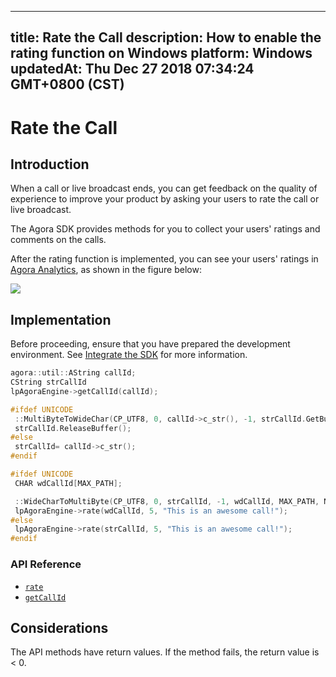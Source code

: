 
---
title: Rate the Call
description: How to enable the rating function on Windows
platform: Windows
updatedAt: Thu Dec 27 2018 07:34:24 GMT+0800 (CST)
---
# Rate the Call
## Introduction

When a call or live broadcast ends, you can get feedback on the quality of experience to improve your product by asking your users to rate the call or live broadcast.

The Agora SDK provides methods for you to collect your users' ratings and comments on the calls.

After the rating function is implemented, you can see your users' ratings in [Agora Analytics](../../en/Video/aa_guide.md), as shown in the figure below:

![](https://web-cdn.agora.io/docs-files/1545801217929)

## Implementation

Before proceeding, ensure that you have prepared the development environment. See [Integrate the SDK](../../en/Video/windows_video.md) for more information.

```c++
agora::util::AString callId;
CString strCallId
lpAgoraEngine->getCallId(callId);

#ifdef UNICODE
 ::MultiByteToWideChar(CP_UTF8, 0, callId->c_str(), -1, strCallId.GetBuffer(128), 128);
 strCallId.ReleaseBuffer();
#else
 strCallId= callId->c_str();
#endif

#ifdef UNICODE
 CHAR wdCallId[MAX_PATH];

 ::WideCharToMultiByte(CP_UTF8, 0, strCallId, -1, wdCallId, MAX_PATH, NULL, NULL);
 lpAgoraEngine->rate(wdCallId, 5, "This is an awesome call!");
#else
 lpAgoraEngine->rate(strCallId, 5, "This is an awesome call!");
#endif
```

### API Reference

- [`rate`](https://docs.agora.io/en/Video/API%20Reference/cpp/classagora_1_1rtc_1_1_i_rtc_engine.html#a748c30a6339ec9798daa0d1b21585411)
- [`getCallId`](https://docs.agora.io/en/Video/API%20Reference/cpp/classagora_1_1rtc_1_1_i_rtc_engine.html#af67688d89526926718edb26938d65541)

## Considerations

The API methods have return values. If the method fails, the return value is < 0.
